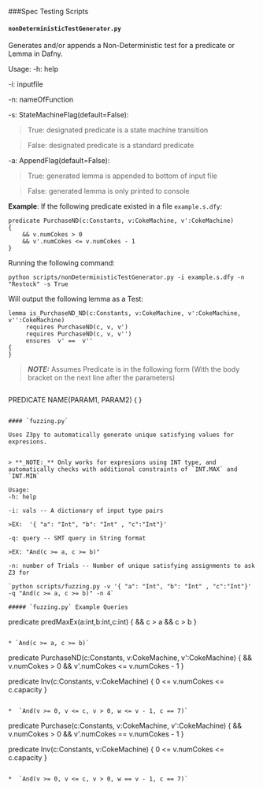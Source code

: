 ###Spec Testing Scripts 

#### `nonDeterministicTestGenerator.py`

Generates and/or appends a Non-Deterministic test for a predicate or Lemma in Dafny.

Usage:
-h: help 

-i: inputfile    

-n: nameOfFunction 

-s: StateMachineFlag(default=False): 
>True: designated predicate is a state machine transition

>False: designated predicate is a standard predicate

-a: AppendFlag(default=False): 
>True: generated lemma is appended to bottom of input file

>False: generated lemma is only printed to console

**Example**: 
If the following predicate existed in a file `example.s.dfy`:

```
predicate PurchaseND(c:Constants, v:CokeMachine, v':CokeMachine) 
{
    && v.numCokes > 0
    && v'.numCokes <= v.numCokes - 1
}
```

Running the following command:

 `python scripts/nonDeterministicTestGenerator.py -i example.s.dfy -n "Restock" -s True`
 
 Will output the following lemma as a Test:
 
```
lemma is_PurchaseND_ND(c:Constants, v:CokeMachine, v':CokeMachine, v'':CokeMachine)
     requires PurchaseND(c, v, v')
     requires PurchaseND(c, v, v'')
     ensures  v' ==  v''
{
}
```

> **_NOTE:_**  Assumes Predicate is in the following form (With the body bracket on the next line after the parameters)

>```
PREDICATE NAME(PARAM1, PARAM2)
{
}
```

#### `fuzzing.py`

Uses Z3py to automatically generate unique satisfying values for expresions. 


> **_NOTE:_** Only works for expresions using INT type, and automatically checks with additional constraints of `INT.MAX` and `INT.MIN`

Usage:
-h: help 

-i: vals -- A dictionary of input type pairs

>EX:  '{ "a": "Int", "b": "Int" , "c":"Int"}'    

-q: query -- SMT query in String format

>EX: "And(c >= a, c >= b)" 

-n: number of Trials -- Number of unique satisfying assignments to ask Z3 for

`python scripts/fuzzing.py -v '{ "a": "Int", "b": "Int" , "c":"Int"}'  -q "And(c >= a, c >= b)" -n 4`

##### `fuzzing.py` Example Queries

```
predicate predMaxEx(a:int,b:int,c:int)
{
  && c > a
  && c > b
}
```

* `And(c >= a, c >= b)`

```
predicate PurchaseND(c:Constants, v:CokeMachine, v':CokeMachine) 
{
    && v.numCokes > 0
    && v'.numCokes <= v.numCokes - 1
}

predicate Inv(c:Constants, v:CokeMachine) 
{
    0 <= v.numCokes <= c.capacity
}
```

*  `And(v >= 0, v <= c, v > 0, w <= v - 1, c == 7)`

```
predicate Purchase(c:Constants, v:CokeMachine, v':CokeMachine) 
{
    && v.numCokes > 0
    && v'.numCokes == v.numCokes - 1
}

predicate Inv(c:Constants, v:CokeMachine) 
{
    0 <= v.numCokes <= c.capacity
}
```

*  `And(v >= 0, v <= c, v > 0, w == v - 1, c == 7)`
